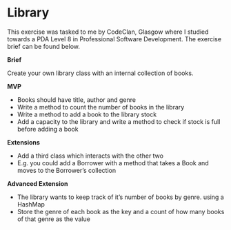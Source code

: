 # Library

This exercise was tasked to me by CodeClan, Glasgow where I studied towards a PDA Level 8 in Professional Software Development. The exercise brief can be found below.

**Brief**

Create your own library class with an internal collection of books.

**MVP**

- Books should have title, author and genre
- Write a method to count the number of books in the library
- Write a method to add a book to the library stock
- Add a capacity to the library and write a method to check if stock is full before adding a book

**Extensions**

- Add a third class which interacts with the other two
- E.g. you could add a Borrower with a method that takes a Book and moves to the Borrower’s collection

**Advanced Extension**

- The library wants to keep track of it’s number of books by genre. using a HashMap
- Store the genre of each book as the key and a count of how many books of that genre as the value
